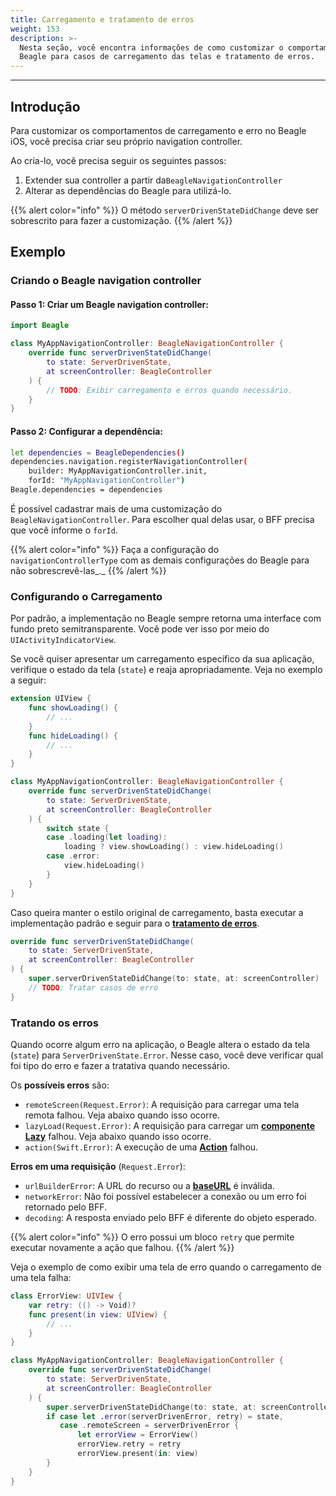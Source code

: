```yaml
---
title: Carregamento e tratamento de erros
weight: 153
description: >-
  Nesta seção, você encontra informações de como customizar o comportamento do
  Beagle para casos de carregamento das telas e tratamento de erros.
---
```


---

## Introdução

Para customizar os comportamentos de carregamento e erro no Beagle iOS, você precisa criar seu próprio navigation controller. 

Ao cria-lo, você precisa seguir os seguintes passos:

1. Extender sua controller a partir da`BeagleNavigationController`
2. Alterar as dependências do Beagle para utilizá-lo. 

{{% alert color="info" %}}
O método `serverDrivenStateDidChange` deve ser sobrescrito para fazer a customização.
{{% /alert %}}

## Exemplo

### Criando o Beagle navigation controller

#### **Passo 1:** Criar um Beagle **navigation controller**:

```swift
import Beagle

class MyAppNavigationController: BeagleNavigationController {
    override func serverDrivenStateDidChange(
        to state: ServerDrivenState,
        at screenController: BeagleController
    ) {
        // TODO: Exibir carregamento e erros quando necessário.
    }
}
```

#### Passo 2: Configurar a dependência:

```bash
let dependencies = BeagleDependencies()
dependencies.navigation.registerNavigationController(
    builder: MyAppNavigationController.init, 
    forId: "MyAppNavigationController")
Beagle.dependencies = dependencies
```

É possível cadastrar mais de uma customização do `BeagleNavigationController`. Para escolher qual delas usar, o BFF precisa que você informe o `forId`.

{{% alert color="info" %}}
Faça a configuração do `navigationControllerType` com as demais configurações do Beagle para não sobrescrevê-las_._
{{% /alert %}}

### Configurando o Carregamento

Por padrão, a implementação no Beagle sempre retorna uma interface com fundo preto semitransparente. Você pode ver isso por meio do `UIActivityIndicatorView`. 

Se você quiser apresentar um carregamento específico da sua aplicação, verifique o estado da tela \(`state`\) e reaja apropriadamente. Veja no exemplo a seguir:

```swift
extension UIView {
    func showLoading() {
        // ...
    }
    func hideLoading() {
        // ...
    }
}

class MyAppNavigationController: BeagleNavigationController {
    override func serverDrivenStateDidChange(
        to state: ServerDrivenState,
        at screenController: BeagleController
    ) {
        switch state {
        case .loading(let loading):
            loading ? view.showLoading() : view.hideLoading()
        case .error:
            view.hideLoading()
        }
    }
}
```

Caso queira manter o estilo original de carregamento, basta executar a implementação padrão e seguir para o [**tratamento de erros**](carregamento-e-erros.md#erros).

```swift
override func serverDrivenStateDidChange(
    to state: ServerDrivenState,
    at screenController: BeagleController
) {
    super.serverDrivenStateDidChange(to: state, at: screenController)
    // TODO: Tratar casos de erro
}
```

### Tratando os erros

Quando ocorre algum erro na aplicação, o Beagle altera o estado da tela  \(`state`\) para `ServerDrivenState.Error`. Nesse caso, você deve verificar qual foi tipo do erro e fazer a tratativa quando necessário. 

Os **possíveis erros** são:

* `remoteScreen(Request.Error)`: A requisição para carregar uma tela remota falhou. Veja abaixo quando isso ocorre.
* `lazyLoad(Request.Error)`: A requisição para carregar um [**componente Lazy**](../../../api/componentes/lazy.md) falhou. Veja abaixo quando isso ocorre.
* `action(Swift.Error)`: A execução de uma [**Action**](../../../api/acoes/) falhou.

**Erros em uma requisição** \(`Request.Error`\):

* `urlBuilderError`: A URL do recurso ou a [**baseURL**](beagledependencies.md#baseurl) é inválida.
* `networkError`: Não foi possível estabelecer a conexão ou um erro foi retornado pelo BFF.
* `decoding`: A resposta enviado pelo BFF é diferente do objeto esperado.

{{% alert color="info" %}}
O erro possui um bloco `retry` que permite executar novamente a ação que falhou.
{{% /alert %}}

Veja o exemplo de como exibir uma tela de erro quando o carregamento de uma tela falha:

```swift
class ErrorView: UIVIew {
    var retry: (() -> Void)?
    func present(in view: UIView) {
        // ...
    }
}

class MyAppNavigationController: BeagleNavigationController {
    override func serverDrivenStateDidChange(
        to state: ServerDrivenState,
        at screenController: BeagleController
    ) {
        super.serverDrivenStateDidChange(to: state, at: screenController)
        if case let .error(serverDrivenError, retry) = state,
           case .remoteScreen = serverDrivenError {
               let errorView = ErrorView()
               errorView.retry = retry
               errorView.present(in: view)
        }
    }
}
```
